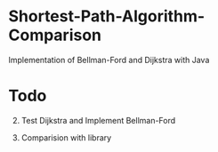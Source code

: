 # Shortest-Path-Algorithm-Comparison
Implementation of Bellman-Ford and Dijkstra with Java


# Todo


2. Test Dijkstra and Implement  Bellman-Ford


3. Comparision with library 
